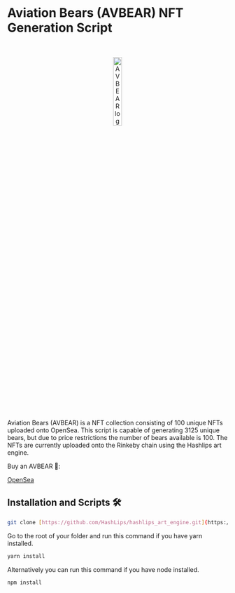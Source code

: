 # Aviation Bears (AVBEAR) NFT Generation Script

<br/>
<p align="center">
    <a href="https://rinkeby.etherscan.io/token/0x2ed40df8a93b0e3748fcccc1b5ad5b0c410febcb" target="_blank">
        <img width="20%" src="https://github.com/angelina-tsuboi/AVBEAR_Generation/blob/master/logo.png" alt="AVBEAR logo">
    </a>
</p>
<br/>

Aviation Bears (AVBEAR) is a NFT collection consisting of 100 unique NFTs uploaded onto OpenSea. This script is capable of generating 3125 unique bears, but due to price restrictions the number of bears available is 100. The NFTs are currently uploaded onto the Rinkeby chain using the Hashlips art engine. 

Buy an AVBEAR 🐻:

[OpenSea]([https://www.youtube.com/channel/UC1LV4_VQGBJHTJjEWUmy8nA](https://testnets.opensea.io/collection/aviation-bears))


## Installation and Scripts 🛠️

```sh
git clone [https://github.com/HashLips/hashlips_art_engine.git](https://github.com/angelina-tsuboi/AVBEAR_NFT_Generation.git)
```

Go to the root of your folder and run this command if you have yarn installed.

```sh
yarn install
```

Alternatively you can run this command if you have node installed.

```sh
npm install
```
